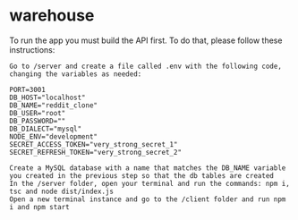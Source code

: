 # warehouse

To run the app you must build the API first. To do that, please follow these instructions:

    Go to /server and create a file called .env with the following code, changing the variables as needed:

    PORT=3001
    DB_HOST="localhost"
    DB_NAME="reddit_clone"
    DB_USER="root"
    DB_PASSWORD=""
    DB_DIALECT="mysql"
    NODE_ENV="development"
    SECRET_ACCESS_TOKEN="very_strong_secret_1"
    SECRET_REFRESH_TOKEN="very_strong_secret_2"

    Create a MySQL database with a name that matches the DB_NAME variable you created in the previous step so that the db tables are created
    In the /server folder, open your terminal and run the commands: npm i, tsc and node dist/index.js
    Open a new terminal instance and go to the /client folder and run npm i and npm start
